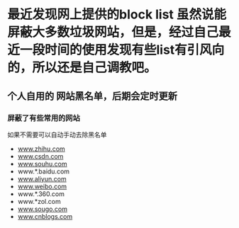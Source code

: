 # 最近发现网上提供的block list 虽然说能屏蔽大多数垃圾网站，但是，经过自己最近一段时间的使用发现有些list有引风向的，所以还是自己调教吧。 

## 个人自用的 网站黑名单，后期会定时更新

### 屏蔽了有些常用的网站

如果不需要可以自动手动去除黑名单

- www.zhihu.com
- www.csdn.com 
- www.souhu.com
- www.*.baidu.com
- www.aliyun.com
- www.weibo.com
- www.*.360.com
- www.*zol.com
- www.sougo.com 
- www.cnblogs.com 
